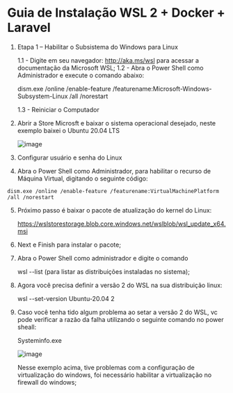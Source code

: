# Guia de Instalação WSL 2 + Docker + Laravel

 1. Etapa 1 – Habilitar o Subsistema do Windows para Linux
 
    1.1 - Digite em seu navegador: http://aka.ms/wsl para acessar a documentação da Microsoft WSL;
    1.2 - Abra o Power Shell como Administrador e execute o comando abaixo:
    
    dism.exe /online /enable-feature /featurename:Microsoft-Windows-Subsystem-Linux /all /norestart
    
    1.3 - Reiniciar o Computador
    
 2. Abrir a Store Microsft e baixar o sistema operacional desejado, neste exemplo baixei o Ubuntu 20.04 LTS

    ![image](https://user-images.githubusercontent.com/14336962/114484803-3db2b180-9be1-11eb-9661-3d3c83a9b89c.png)
    
 3. Configurar usuário e senha do Linux

 4.  Abra o Power Shell como Administrador, para habilitar o recurso de Máquina Virtual, digitando o seguinte código:

    dism.exe /online /enable-feature /featurename:VirtualMachinePlatform /all /norestart
    
 5. Próximo passo é baixar o pacote de atualização do kernel do Linux:

    https://wslstorestorage.blob.core.windows.net/wslblob/wsl_update_x64.msi
    
 6. Next e Finish para instalar o pacote;
 7. Abra o Power Shell como administrador e digite o comando
    
    wsl --list (para listar as distribuições instaladas no sistema);
    
  8. Agora você precisa definir a versão 2 do WSL na sua distribuição linux:

     wsl --set-version Ubuntu-20.04 2
     
  9. Caso você tenha tido algum problema ao setar a versão 2 do WSL, vc pode verificar a razão da falha utilizando o seguinte comando no power sheall:

     Systeminfo.exe
     
     ![image](https://user-images.githubusercontent.com/14336962/114486362-1d382680-9be4-11eb-8bc8-ec3f591b308b.png)
     
     Nesse exemplo acima, tive problemas com a configuração de virtualização do windows, foi necessário habilitar a virtualização no firewall do windows;

 
 


